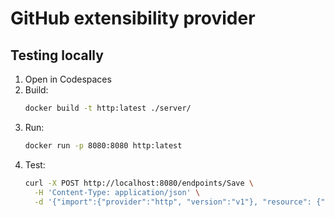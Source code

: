 # GitHub extensibility provider

## Testing locally
1. Open in Codespaces
1. Build: 
    ```sh
    docker build -t http:latest ./server/
    ```
1. Run: 
    ```sh
    docker run -p 8080:8080 http:latest
    ```
1. Test:
    ```sh
    curl -X POST http://localhost:8080/endpoints/Save \
      -H 'Content-Type: application/json' \
      -d '{"import":{"provider":"http", "version":"v1"}, "resource": {"type":"request@v1", "properties": {"requestUri": "https://www.microsoft.com"}}}'
